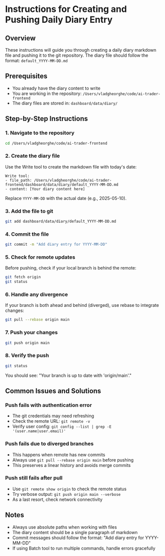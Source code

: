 # Instructions for Creating and Pushing Daily Diary Entry

## Overview
These instructions will guide you through creating a daily diary markdown file and pushing it to the git repository. The diary file should follow the format: `default_YYYY-MM-DD.md`

## Prerequisites
- You already have the diary content to write
- You are working in the repository: `/Users/vladgheorghe/code/ai-trader-frontend`
- The diary files are stored in: `dashboard/data/diary/`

## Step-by-Step Instructions

### 1. Navigate to the repository
```bash
cd /Users/vladgheorghe/code/ai-trader-frontend
```

### 2. Create the diary file
Use the Write tool to create the markdown file with today's date:
```
Write tool:
- file_path: /Users/vladgheorghe/code/ai-trader-frontend/dashboard/data/diary/default_YYYY-MM-DD.md
- content: [Your diary content here]
```
Replace `YYYY-MM-DD` with the actual date (e.g., 2025-05-10).

### 3. Add the file to git
```bash
git add dashboard/data/diary/default_YYYY-MM-DD.md
```

### 4. Commit the file
```bash
git commit -m "Add diary entry for YYYY-MM-DD"
```

### 5. Check for remote updates
Before pushing, check if your local branch is behind the remote:
```bash
git fetch origin
git status
```

### 6. Handle any divergence
If your branch is both ahead and behind (diverged), use rebase to integrate changes:
```bash
git pull --rebase origin main
```

### 7. Push your changes
```bash
git push origin main
```

### 8. Verify the push
```bash
git status
```
You should see: "Your branch is up to date with 'origin/main'."

## Common Issues and Solutions

### Push fails with authentication error
- The git credentials may need refreshing
- Check the remote URL: `git remote -v`
- Verify user config: `git config --list | grep -E '(user.name|user.email)'`

### Push fails due to diverged branches
- This happens when remote has new commits
- Always use `git pull --rebase origin main` before pushing
- This preserves a linear history and avoids merge commits

### Push still fails after pull
- Use `git remote show origin` to check the remote status
- Try verbose output: `git push origin main --verbose`
- As a last resort, check network connectivity

## Notes
- Always use absolute paths when working with files
- The diary content should be a single paragraph of markdown
- Commit messages should follow the format: "Add diary entry for YYYY-MM-DD"
- If using Batch tool to run multiple commands, handle errors gracefully